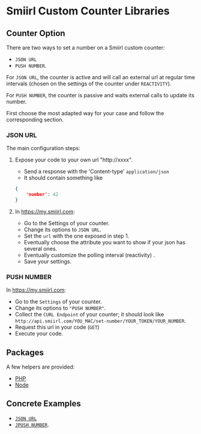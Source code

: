 # Smiirl Custom Counter Libraries

## Counter Option

There are two ways to set a number on a Smiirl custom counter:
- `JSON URL` 
- `PUSH NUMBER`.

For `JSON URL`, the counter is active and will call an external url at regular time intervals 
(chosen on the settings of the counter under `REACTIVITY`).

For `PUSH NUMBER`, the counter is passive and waits external calls to update its number.

First choose the most adapted way for your case and follow the corresponding section.

### JSON URL
The main configuration steps:
1. Expose your code to your own url "http://xxxx".
    - Send a response with the 'Content-type' `application/json`
    - It should contain something like
    ```json 
    {
        'number': 42
    }
    ```
    
2. In https://my.smiirl.com:
    - Go to the Settings of your counter.
    - Change its options to `JSON URL`. 
    - Set the `url` with the one exposed in step 1.
    - Eventually choose the attribute you want to show if your json has several ones.
    - Eventually customize the polling interval (reactivity) .
    - Save your settings.
    
### PUSH NUMBER
In https://my.smiirl.com:
- Go to the `Settings` of your counter.
- Change its options to `"PUSH NUMBER"`. 
- Collect the `CURL Endpoint` of your counter;
 it should look like 
```http://api.smiirl.com/YOU_MAC/set-number/YOUR_TOKEN/YOUR_NUMBER```. 
- Request this url in your code (`GET`)
- Execute your code.

## Packages
A few helpers are provided:
- [PHP](src/php)
- [Node](https://www.npmjs.com/package/@smiirl/smiirl-library)  

## Concrete Examples
- [`JSON URL`](/samples/JSON_URL_EXAMPLES.md)
- [`JPUSH NUMBER`](/samples/PUSH_NUMBER_EXAMPLES.md).